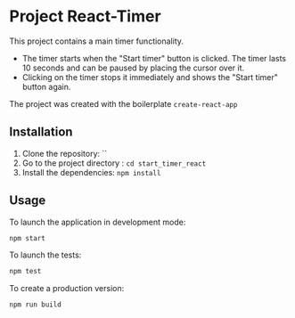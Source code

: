 # Project React-Timer

This project contains a main timer functionality.
- The timer starts when the "Start timer" button is clicked. The timer lasts 10 seconds and can be paused by placing the cursor over it.
- Clicking on the timer stops it immediately and shows the "Start timer" button again.

The project was created with the boilerplate `create-react-app`


## Installation

1. Clone the repository: ``
2. Go to the project directory : `cd start_timer_react`
3. Install the dependencies: `npm install`

## Usage

To launch the application in development mode:
```sh
npm start
```
To launch the tests: 
```sh
npm test
```
To create a production version:
```sh
npm run build
```